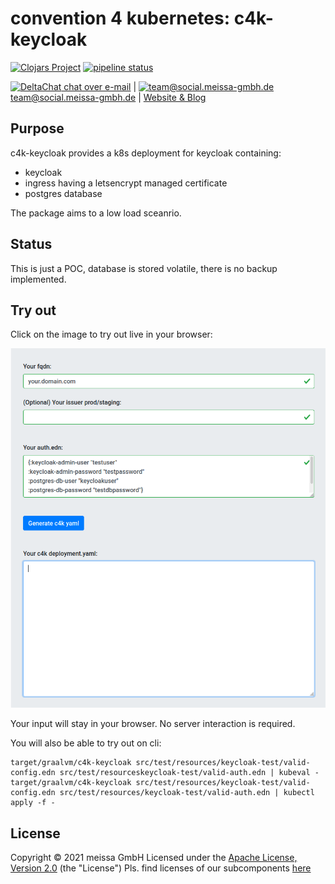 # convention 4 kubernetes: c4k-keycloak
[![Clojars Project](https://img.shields.io/clojars/v/org.domaindrivenarchitecture/c4k-keycloak.svg)](https://clojars.org/org.domaindrivenarchitecture/c4k-keycloak) [![pipeline status](https://gitlab.com/domaindrivenarchitecture/c4k-keycloak/badges/master/pipeline.svg)](https://gitlab.com/domaindrivenarchitecture/c4k-keycloak/-/commits/master) 

[<img src="https://domaindrivenarchitecture.org/img/delta-chat.svg" width=20 alt="DeltaChat"> chat over e-mail](mailto:buero@meissa-gmbh.de?subject=community-chat) | [<img src="https://meissa-gmbh.de/img/community/Mastodon_Logotype.svg" width=20 alt="team@social.meissa-gmbh.de"> team@social.meissa-gmbh.de](https://social.meissa-gmbh.de/@team) | [Website & Blog](https://domaindrivenarchitecture.org)

## Purpose

c4k-keycloak provides a k8s deployment for keycloak containing:
* keycloak
* ingress having a letsencrypt managed certificate
* postgres database

The package aims to a low load sceanrio.

## Status

This is just a POC, database is stored volatile, there is no backup implemented.

## Try out

Click on the image to try out live in your browser:

[![Try it out](/doc/tryItOut.png "Try out yourself")](https://domaindrivenarchitecture.org/pages/dda-provision/c4k-keycloak/)

Your input will stay in your browser. No server interaction is required.

You will also be able to try out on cli:
```
target/graalvm/c4k-keycloak src/test/resources/keycloak-test/valid-config.edn src/test/resourceskeycloak-test/valid-auth.edn | kubeval -
target/graalvm/c4k-keycloak src/test/resources/keycloak-test/valid-config.edn src/test/resources/keycloak-test/valid-auth.edn | kubectl apply -f -
```

## License

Copyright © 2021 meissa GmbH
Licensed under the [Apache License, Version 2.0](LICENSE) (the "License")
Pls. find licenses of our subcomponents [here](doc/SUBCOMPONENT_LICENSE)
